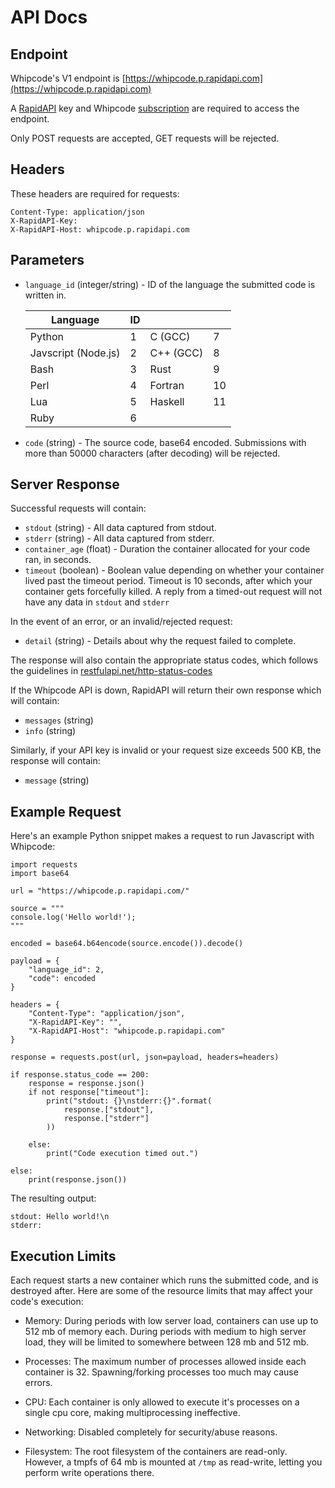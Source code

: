 # API Docs


## Endpoint

Whipcode's V1 endpoint is [https://whipcode.p.rapidapi.com](https://whipcode.p.rapidapi.com)

A [RapidAPI](https://rapidapi.com) key and Whipcode [subscription](https://rapidapi.com/Whipcode/api/whipcode/pricing) are required to access the endpoint.

Only POST requests are accepted, GET requests will be rejected.

## Headers

These headers are required for requests:
```text
Content-Type: application/json
X-RapidAPI-Key: 
X-RapidAPI-Host: whipcode.p.rapidapi.com
```

## Parameters

- `language_id` (integer/string) - ID of the language the submitted code is written in.

    |Language|ID|||
    |--|--|--|--|
    |Python|1|C (GCC)|7|
    |Javscript (Node.js)|2|C++ (GCC)|8|
    |Bash|3|Rust|9|
    |Perl|4|Fortran|10|
    |Lua|5|Haskell|11|
    |Ruby|6|||


- `code` (string) - The source code, base64 encoded. Submissions with more than 50000 characters (after decoding) will be rejected.

## Server Response

Successful requests will contain:
- `stdout` (string) - All data captured from stdout.
- `stderr` (string) - All data captured from stderr.
- `container_age` (float) - Duration the container allocated for your code ran, in seconds.
- `timeout` (boolean) - Boolean value depending on whether your container lived past the timeout period. Timeout is 10 seconds, after which your container gets forcefully killed. A reply from a timed-out request will not have any data in `stdout` and `stderr`

In the event of an error, or an invalid/rejected request:
- `detail` (string) - Details about why the request failed to complete.

The response will also contain the appropriate status codes, which follows the guidelines in [restfulapi.net/http-status-codes](https://restfulapi.net/http-status-codes/)

If the Whipcode API is down, RapidAPI will return their own response which will contain:
- `messages` (string)
- `info` (string)

Similarly, if your API key is invalid or your request size exceeds 500 KB, the response will contain:
- `message` (string)

## Example Request

Here's an example Python snippet makes a request to run Javascript with Whipcode:

```python3
import requests
import base64

url = "https://whipcode.p.rapidapi.com/"

source = """
console.log('Hello world!');
"""

encoded = base64.b64encode(source.encode()).decode()

payload = {
	"language_id": 2,
	"code": encoded
}

headers = {
	"Content-Type": "application/json",
	"X-RapidAPI-Key": "",
	"X-RapidAPI-Host": "whipcode.p.rapidapi.com"
}

response = requests.post(url, json=payload, headers=headers)

if response.status_code == 200:
    response = response.json()
    if not response["timeout"]:
        print("stdout: {}\nstderr:{}".format(
            response.["stdout"],
            response.["stderr"]
        ))
    
    else:
        print("Code execution timed out.")

else:
    print(response.json())
```

The resulting output:

```text
stdout: Hello world!\n 
stderr:
```

## Execution Limits

Each request starts a new container which runs the submitted code, and is destroyed after. Here are some of the resource limits that may affect your code's execution:

- Memory: During periods with low server load, containers can use up to 512 mb of memory each. During periods with medium to high server load, they will be limited to somewhere between 128 mb and 512 mb.

- Processes: The maximum number of processes allowed inside each container is 32. Spawning/forking processes too much may cause errors.

- CPU: Each container is only allowed to execute it's processes on a single cpu core, making multiprocessing ineffective.

- Networking: Disabled completely for security/abuse reasons.

- Filesystem: The root filesystem of the containers are read-only. However, a tmpfs of 64 mb is mounted at `/tmp` as read-write, letting you perform write operations there.
